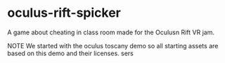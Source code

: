 oculus-rift-spicker
===================

A game about cheating in class room made for the Oculusn Rift VR jam.

NOTE
We started with the oculus toscany demo so all starting assets are based on this demo and their licenses.
 sers